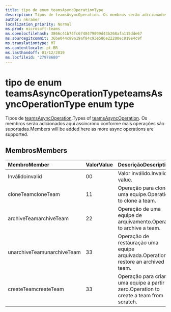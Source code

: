 ```yaml
---
title: tipo de enum teamsAsyncOperationType
description: Tipos de teamsAsyncOperation. Os membros serão adicionados aqui assíncrono conforme mais operações são suportadas.
author: nkramer
localization_priority: Normal
ms.prod: microsoft-teams
ms.openlocfilehash: 3866c41b74fc6748479099d43b268afa115dde67
ms.sourcegitcommit: 36be044c89a19af84c93e586e22200ec919e4c9f
ms.translationtype: MT
ms.contentlocale: pt-BR
ms.lasthandoff: 01/12/2019
ms.locfileid: "27978680"
---
```

# <a name="teamsasyncoperationtype-enum-type"></a><span data-ttu-id="a1230-104">tipo de enum teamsAsyncOperationType</span><span class="sxs-lookup"><span data-stu-id="a1230-104">teamsAsyncOperationType enum type</span></span>



<span data-ttu-id="a1230-105">Tipos de [teamsAsyncOperation](teamsasyncoperation.md).</span><span class="sxs-lookup"><span data-stu-id="a1230-105">Types of [teamsAsyncOperation](teamsasyncoperation.md).</span></span> <span data-ttu-id="a1230-106">Os membros serão adicionados aqui assíncrono conforme mais operações são suportadas.</span><span class="sxs-lookup"><span data-stu-id="a1230-106">Members will be added here as more async operations are supported.</span></span>

## <a name="members"></a><span data-ttu-id="a1230-107">Membros</span><span class="sxs-lookup"><span data-stu-id="a1230-107">Members</span></span>

| <span data-ttu-id="a1230-108">Membro</span><span class="sxs-lookup"><span data-stu-id="a1230-108">Member</span></span> | <span data-ttu-id="a1230-109">Valor</span><span class="sxs-lookup"><span data-stu-id="a1230-109">Value</span></span>| <span data-ttu-id="a1230-110">Descrição</span><span class="sxs-lookup"><span data-stu-id="a1230-110">Description</span></span> |
|:---------------|:--------|:----------|
|<span data-ttu-id="a1230-111">Inválido</span><span class="sxs-lookup"><span data-stu-id="a1230-111">invalid</span></span>|<span data-ttu-id="a1230-112">0</span><span class="sxs-lookup"><span data-stu-id="a1230-112">0</span></span>|<span data-ttu-id="a1230-113">Valor inválido.</span><span class="sxs-lookup"><span data-stu-id="a1230-113">Invalid value.</span></span>|
|<span data-ttu-id="a1230-114">cloneTeam</span><span class="sxs-lookup"><span data-stu-id="a1230-114">cloneTeam</span></span>|<span data-ttu-id="a1230-115">1</span><span class="sxs-lookup"><span data-stu-id="a1230-115">1</span></span>|<span data-ttu-id="a1230-116">Operação para clonar uma equipe.</span><span class="sxs-lookup"><span data-stu-id="a1230-116">Operation to clone a team.</span></span>|
|<span data-ttu-id="a1230-117">archiveTeam</span><span class="sxs-lookup"><span data-stu-id="a1230-117">archiveTeam</span></span>|<span data-ttu-id="a1230-118">2</span><span class="sxs-lookup"><span data-stu-id="a1230-118">2</span></span>|<span data-ttu-id="a1230-119">Operação de uma equipe de arquivamento.</span><span class="sxs-lookup"><span data-stu-id="a1230-119">Operation to archive a team.</span></span>|
|<span data-ttu-id="a1230-120">unarchiveTeam</span><span class="sxs-lookup"><span data-stu-id="a1230-120">unarchiveTeam</span></span>|<span data-ttu-id="a1230-121">3</span><span class="sxs-lookup"><span data-stu-id="a1230-121">3</span></span>|<span data-ttu-id="a1230-122">Operação de restauração uma equipe arquivada.</span><span class="sxs-lookup"><span data-stu-id="a1230-122">Operation to restore an archived team.</span></span>|
|<span data-ttu-id="a1230-123">createTeam</span><span class="sxs-lookup"><span data-stu-id="a1230-123">createTeam</span></span>|<span data-ttu-id="a1230-124">3</span><span class="sxs-lookup"><span data-stu-id="a1230-124">3</span></span>|<span data-ttu-id="a1230-125">Operação para criar uma equipe a partir do zero.</span><span class="sxs-lookup"><span data-stu-id="a1230-125">Operation to create a team from scratch.</span></span>|

